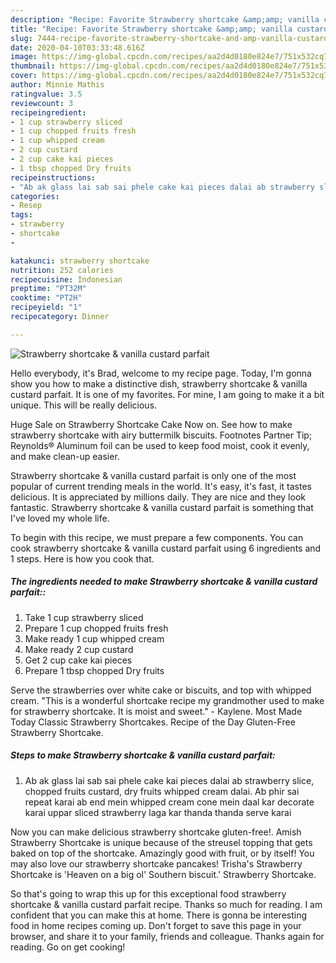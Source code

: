 ```yaml
---
description: "Recipe: Favorite Strawberry shortcake &amp;amp; vanilla custard parfait"
title: "Recipe: Favorite Strawberry shortcake &amp;amp; vanilla custard parfait"
slug: 7444-recipe-favorite-strawberry-shortcake-and-amp-vanilla-custard-parfait
date: 2020-04-10T03:33:48.616Z
image: https://img-global.cpcdn.com/recipes/aa2d4d0180e824e7/751x532cq70/strawberry-shortcake-vanilla-custard-parfait-recipe-main-photo.jpg
thumbnail: https://img-global.cpcdn.com/recipes/aa2d4d0180e824e7/751x532cq70/strawberry-shortcake-vanilla-custard-parfait-recipe-main-photo.jpg
cover: https://img-global.cpcdn.com/recipes/aa2d4d0180e824e7/751x532cq70/strawberry-shortcake-vanilla-custard-parfait-recipe-main-photo.jpg
author: Minnie Mathis
ratingvalue: 3.5
reviewcount: 3
recipeingredient:
- 1 cup strawberry sliced
- 1 cup chopped fruits fresh
- 1 cup whipped cream
- 2 cup custard
- 2 cup cake kai pieces
- 1 tbsp chopped Dry fruits
recipeinstructions:
- "Ab ak glass lai sab sai phele cake kai pieces dalai ab strawberry slice, chopped fruits custard, dry fruits whipped cream dalai. Ab phir sai repeat karai ab end mein whipped cream cone mein daal kar decorate karai uppar sliced strawberry laga kar thanda thanda serve karai"
categories:
- Resep
tags:
- strawberry
- shortcake
- 

katakunci: strawberry shortcake 
nutrition: 252 calories
recipecuisine: Indonesian
preptime: "PT32M"
cooktime: "PT2H"
recipeyield: "1"
recipecategory: Dinner

---
```



![Strawberry shortcake &amp; vanilla custard parfait](https://img-global.cpcdn.com/recipes/aa2d4d0180e824e7/751x532cq70/strawberry-shortcake-vanilla-custard-parfait-recipe-main-photo.jpg)

Hello everybody, it's Brad, welcome to my recipe page. Today, I'm gonna show you how to make a distinctive dish, strawberry shortcake &amp; vanilla custard parfait. It is one of my favorites. For mine, I am going to make it a bit unique. This will be really delicious.

Huge Sale on Strawberry Shortcake Cake Now on. See how to make strawberry shortcake with airy buttermilk biscuits. Footnotes Partner Tip; Reynolds® Aluminum foil can be used to keep food moist, cook it evenly, and make clean-up easier.

Strawberry shortcake &amp; vanilla custard parfait is only one of the most popular of current trending meals in the world. It's easy, it's fast, it tastes delicious. It is appreciated by millions daily. They are nice and they look fantastic. Strawberry shortcake &amp; vanilla custard parfait is something that I've loved my whole life.


To begin with this recipe, we must prepare a few components. You can cook strawberry shortcake &amp; vanilla custard parfait using 6 ingredients and 1 steps. Here is how you cook that.

##### The ingredients needed to make Strawberry shortcake &amp; vanilla custard parfait::

1. Take 1 cup strawberry sliced
1. Prepare 1 cup chopped fruits fresh
1. Make ready 1 cup whipped cream
1. Make ready 2 cup custard
1. Get 2 cup cake kai pieces
1. Prepare 1 tbsp chopped Dry fruits


Serve the strawberries over white cake or biscuits, and top with whipped cream. &#34;This is a wonderful shortcake recipe my grandmother used to make for strawberry shortcake. It is moist and sweet.&#34; - Kaylene. Most Made Today Classic Strawberry Shortcakes. Recipe of the Day Gluten-Free Strawberry Shortcake. 

##### Steps to make Strawberry shortcake &amp; vanilla custard parfait:

1. Ab ak glass lai sab sai phele cake kai pieces dalai ab strawberry slice, chopped fruits custard, dry fruits whipped cream dalai. Ab phir sai repeat karai ab end mein whipped cream cone mein daal kar decorate karai uppar sliced strawberry laga kar thanda thanda serve karai


Now you can make delicious strawberry shortcake gluten-free!. Amish Strawberry Shortcake is unique because of the streusel topping that gets baked on top of the shortcake. Amazingly good with fruit, or by itself! You may also love our strawberry shortcake pancakes! Trisha&#39;s Strawberry Shortcake is &#39;Heaven on a big ol&#39; Southern biscuit.&#39; Strawberry Shortcake. 

So that's going to wrap this up for this exceptional food strawberry shortcake &amp; vanilla custard parfait recipe. Thanks so much for reading. I am confident that you can make this at home. There is gonna be interesting food in home recipes coming up. Don't forget to save this page in your browser, and share it to your family, friends and colleague. Thanks again for reading. Go on get cooking!
